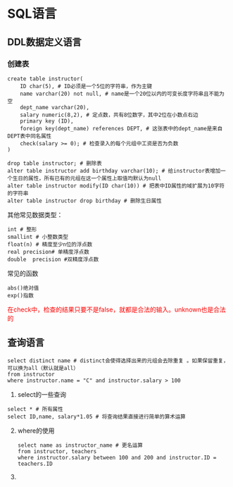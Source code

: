 # SQL语言

## DDL数据定义语言

### 创建表

```mysql
create table instructor(
	ID char(5), # ID必须是一个5位的字符串，作为主键
	name varchar(20) not null, # name是一个20位以内的可变长度字符串且不能为空
    dept_name varchar(20),
    salary numeric(8,2), # 定点数，共有8位数字，其中2位在小数点右边
    primary key (ID),
    foreign key(dept_name) references DEPT, # 这张表中的dept_name是来自DEPT表中同名属性
    check(salary >= 0); # 检查录入的每个元组中工资是否为负数
)

drop table instructor; # 删除表
alter table instructor add birthday varchar(10); # 给instructor表增加一个生日的属性，所有已有的元组在这一个属性上取值均默认为null
alter table instructor modify(ID char(10)) # 把表中ID属性的域扩展为10字符的字符串
alter table instructor drop birthday # 删除生日属性
```

其他常见数据类型：

```mysql
int # 整形
smallint # 小整数类型
float(n) # 精度至少n位的浮点数
real precision# 单精度浮点数
double  precision #双精度浮点数
```

常见的函数

```mysql
abs()绝对值
exp()指数
```

<font color = red>在check中，检查的结果只要不是false，就都是合法的输入。unknown也是合法的</font>



## 查询语言

```mysql
select distinct name # distinct会使得选择出来的元组会去除重复 。如果保留重复，可以换为all（默认就是all）
from instructor
where instructor.name = "C" and instructor.salary > 100
```

1. select的一些查询

```mysql
select * # 所有属性
select ID,name, salary*1.05 # 将查询结果直接进行简单的算术运算
```



2. where的使用

   ```mysql
   select name as instructor_name # 更名运算
   from instructor, teachers
   where instructor.salary between 100 and 200 and instructor.ID = teachers.ID
   ```

   

   

3. 